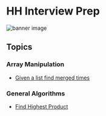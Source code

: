 # HH Interview Prep
![banner image](https://mauerbac-web-images.s3-us-west-2.amazonaws.com/hh-banner.jpg)

## Topics

### Array Manipulation

* [Given a list find merged times](/array_manipulation/find_merge_times.py)

### General Algorithms

* [Find Highest Product](/general/algorithms/find_highest_product.py)
